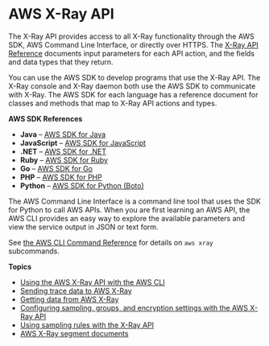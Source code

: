 # AWS X\-Ray API<a name="xray-api"></a>

The X\-Ray API provides access to all X\-Ray functionality through the AWS SDK, AWS Command Line Interface, or directly over HTTPS\. The [X\-Ray API Reference](https://docs.aws.amazon.com//xray/latest/api/Welcome.html) documents input parameters for each API action, and the fields and data types that they return\.

You can use the AWS SDK to develop programs that use the X\-Ray API\. The X\-Ray console and X\-Ray daemon both use the AWS SDK to communicate with X\-Ray\. The AWS SDK for each language has a reference document for classes and methods that map to X\-Ray API actions and types\.

**AWS SDK References**
+ **Java** – [AWS SDK for Java](https://docs.aws.amazon.com/sdk-for-java/latest/reference/software/amazon/awssdk/services/xray/package-summary.html)
+ **JavaScript** – [AWS SDK for JavaScript](https://docs.aws.amazon.com/AWSJavaScriptSDK/latest/AWS/XRay.html)
+ **\.NET** – [AWS SDK for \.NET](https://docs.aws.amazon.com/sdkfornet/v3/apidocs/items/XRay/NXRay.html)
+ **Ruby** – [AWS SDK for Ruby](https://docs.aws.amazon.com/sdk-for-ruby/v3/api/Aws/XRay.html)
+ **Go** – [AWS SDK for Go](https://docs.aws.amazon.com/sdk-for-go/api/service/xray/)
+ **PHP** – [AWS SDK for PHP](https://docs.aws.amazon.com/aws-sdk-php/v3/api/namespace-Aws.XRay.html)
+ **Python** – [AWS SDK for Python \(Boto\)](https://boto3.amazonaws.com/v1/documentation/api/latest/reference/services/xray.html)

The AWS Command Line Interface is a command line tool that uses the SDK for Python to call AWS APIs\. When you are first learning an AWS API, the AWS CLI provides an easy way to explore the available parameters and view the service output in JSON or text form\.

See [the AWS CLI Command Reference](https://docs.aws.amazon.com/cli/latest/reference/xray) for details on `aws xray` subcommands\.

**Topics**
+ [Using the AWS X\-Ray API with the AWS CLI](xray-api-tutorial.md)
+ [Sending trace data to AWS X\-Ray](xray-api-sendingdata.md)
+ [Getting data from AWS X\-Ray](xray-api-gettingdata.md)
+ [Configuring sampling, groups, and encryption settings with the AWS X\-Ray API](xray-api-configuration.md)
+ [Using sampling rules with the X\-Ray API](xray-api-sampling.md)
+ [AWS X\-Ray segment documents](xray-api-segmentdocuments.md)